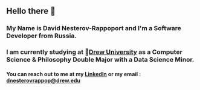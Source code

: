 ## Hello there 👋
### My Name is David Nesterov-Rappoport and I'm a Software Developer from Russia.
### I am currently studying at :evergreen_tree:[Drew University](http://www.drew.edu) as a Computer Science & Philosophy Double Major with a Data Science Minor.
#### You can reach out to me at my [LinkedIn](https://www.linkedin.com/in/nulldefault/) or my email : dnesterovrappop@drew.edu

